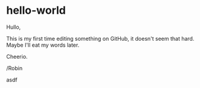 # hello-world
Hullo,

This is my first time editing something on GitHub, it doesn't seem that hard. Maybe I'll eat my words later. 

Cheerio.

/Robin

asdf